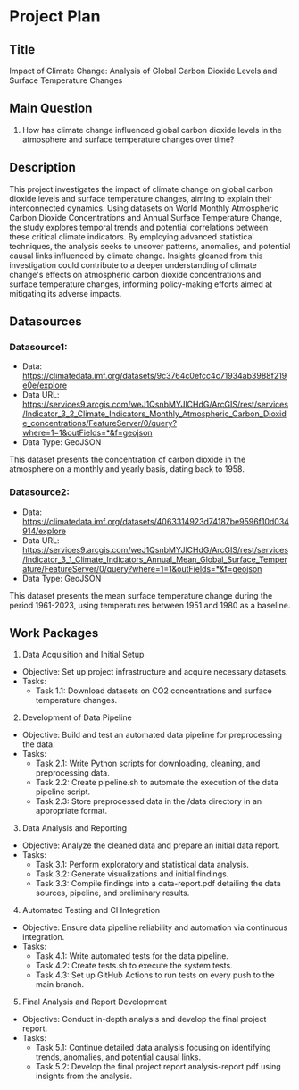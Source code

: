# Project Plan

## Title

Impact of Climate Change: Analysis of Global Carbon Dioxide Levels and Surface Temperature Changes

## Main Question

1. How has climate change influenced global carbon dioxide levels in the atmosphere and surface temperature changes over time?
   
## Description

This project investigates the impact of climate change on global carbon dioxide levels and surface temperature changes, aiming to explain their interconnected dynamics. Using datasets on World Monthly Atmospheric Carbon Dioxide Concentrations and Annual Surface Temperature Change, the study explores temporal trends and potential correlations between these critical climate indicators. By employing advanced statistical techniques, the analysis seeks to uncover patterns, anomalies, and potential causal links influenced by climate change. Insights gleaned from this investigation could contribute to a deeper understanding of climate change's effects on atmospheric carbon dioxide concentrations and surface temperature changes, informing policy-making efforts aimed at mitigating its adverse impacts.

## Datasources

### Datasource1:

* Data: https://climatedata.imf.org/datasets/9c3764c0efcc4c71934ab3988f219e0e/explore
* Data URL:    https://services9.arcgis.com/weJ1QsnbMYJlCHdG/ArcGIS/rest/services/Indicator_3_2_Climate_Indicators_Monthly_Atmospheric_Carbon_Dioxide_concentrations/FeatureServer/0/query?where=1=1&outFields=*&f=geojson
* Data Type: GeoJSON

This dataset presents the concentration of carbon dioxide in the atmosphere on a monthly and yearly basis, dating back to 1958.

### Datasource2:

* Data: https://climatedata.imf.org/datasets/4063314923d74187be9596f10d034914/explore
* Data URL:
https://services9.arcgis.com/weJ1QsnbMYJlCHdG/ArcGIS/rest/services/Indicator_3_1_Climate_Indicators_Annual_Mean_Global_Surface_Temperature/FeatureServer/0/query?where=1=1&outFields=*&f=geojson
* Data Type: GeoJSON

This dataset presents the mean surface temperature change during the period 1961-2023, using temperatures between 1951 and 1980 as a baseline.

## Work Packages

1. Data Acquisition and Initial Setup
* Objective: Set up project infrastructure and acquire necessary datasets.
* Tasks:
    - Task 1.1: Download datasets on CO2 concentrations and surface temperature changes.

2. Development of Data Pipeline
* Objective: Build and test an automated data pipeline for preprocessing the data.
* Tasks:
    - Task 2.1: Write Python scripts for downloading, cleaning, and preprocessing data.
    - Task 2.2: Create pipeline.sh to automate the execution of the data pipeline script.
    - Task 2.3: Store preprocessed data in the /data directory in an appropriate format.

3. Data Analysis and Reporting
* Objective: Analyze the cleaned data and prepare an initial data report.
* Tasks:
    - Task 3.1: Perform exploratory and statistical data analysis.
    - Task 3.2: Generate visualizations and initial findings.
    - Task 3.3: Compile findings into a data-report.pdf detailing the data sources, pipeline, and preliminary results.

4. Automated Testing and CI Integration
* Objective: Ensure data pipeline reliability and automation via continuous integration.
* Tasks:
    - Task 4.1: Write automated tests for the data pipeline.
    - Task 4.2: Create tests.sh to execute the system tests.
    - Task 4.3: Set up GitHub Actions to run tests on every push to the main branch.

5. Final Analysis and Report Development
* Objective: Conduct in-depth analysis and develop the final project report.
* Tasks:
    - Task 5.1: Continue detailed data analysis focusing on identifying trends, anomalies, and potential causal links.
    - Task 5.2: Develop the final project report analysis-report.pdf using insights from the analysis.
